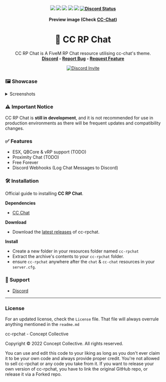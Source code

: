 
<h4 align="center">
	<img src="https://img.shields.io/github/release/Concept-Collective/cc-rpchat.png">
	<img src="https://img.shields.io/github/last-commit/Concept-Collective/cc-rpchat">
	<img src="https://img.shields.io/github/license/Concept-Collective/cc-rpchat.png">
	<img src="https://img.shields.io/github/issues/Concept-Collective/cc-rpchat.png">
	<img src="https://img.shields.io/github/contributors/Concept-Collective/cc-rpchat.png">
	<a href="https://discord.gg/PSqXgg8v8M" title=""><img alt="Discord Status" src="https://discordapp.com/api/guilds/807309391849062480/widget.png"></a>
</h4>

<div align="center">
	<b>Preview image (Check <a href="https://github.com/Concept-Collective/cc-chat">CC-Chat</a>)</b>
	<h1 align="center">💬 CC RP Chat</h1>
	<p align="center">
	    CC RP Chat is A FiveM RP Chat resource utilising cc-chat's theme.
	    <br/>
	    <b><a href='https://discord.conceptcollective.net'>Discord</a> - <a href="https://github.com/Concept-Collective/cc-rpchat/issues">Report Bug</a> - <a href="https://github.com/Concept-Collective/cc-rpchat/issues">Request Feature</a></b></h5>
  	</p>
	<a href="https://discord.gg/PSqXgg8v8M" title=""><img alt="Discord Invite" src="https://discordapp.com/api/guilds/807309391849062480/widget.png?style=banner2"></a>
</div>

### 🖼️ Showcase

<details>
<summary>Screenshots</summary>

**TODO**

</details>

### ⚠️ Important Notice

CC RP Chat is **still in development**, and it is not recommended for use in production environments as there will be frequent updates and compatibility changes.

### ✅ Features

- ESX, QBCore & vRP support (TODO)
- Proximity Chat (TODO)
- Free Forever
- Discord Webhooks (Log Chat Messages to Discord)

### 🛠 Installation
Official guide to installing **CC RP Chat**.

**Dependencies**
- [CC Chat](https://github.com/Concept-Collective/cc-chat/releases/latest)

**Download**
- Download the [latest releases](https://github.com/Concept-Collective/cc-rpchat/releases/latest) of cc-rpchat.

**Install**
- Create a new folder in your resources folder named ``cc-rpchat``
- Extract the archive's contents to your ``cc-rpchat`` folder.
- ensure ``cc-rpchat`` anywhere after the ``chat`` & ``cc-chat`` resources in your ``server.cfg``.

### 🙋 Support
- [Discord](https://discord.conceptcollective.net)

--------
### License
For an updated license, check the ``License`` file. That file will always overrule anything mentioned in the ``readme.md``

cc-rpchat - Concept Collective

Copyright © 2022 Concept Collective. All rights reserved.

You can use and edit this code to your liking as long as you don't ever claim it to be your own code and always provide proper credit. You're not allowed to sell cc-rpchat or any code you take from it. If you want to release your own version of cc-rpchat, you have to link the original GitHub repo, or release it via a Forked repo.
